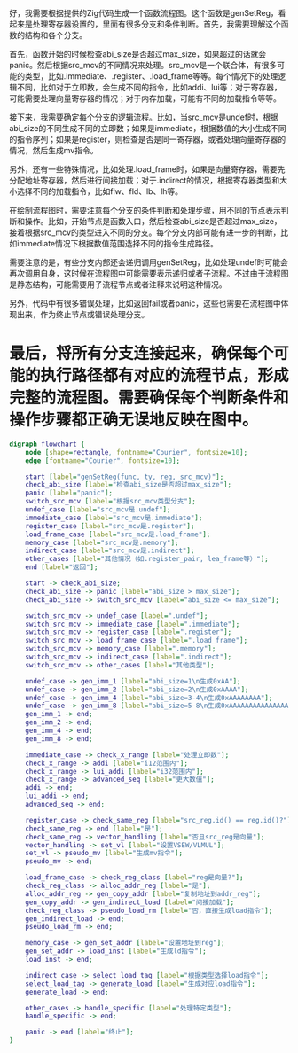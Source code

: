 好，我需要根据提供的Zig代码生成一个函数流程图。这个函数是genSetReg，看起来是处理寄存器设置的，里面有很多分支和条件判断。首先，我需要理解这个函数的结构和各个分支。

首先，函数开始的时候检查abi_size是否超过max_size，如果超过的话就会panic。然后根据src_mcv的不同情况来处理。src_mcv是一个联合体，有很多可能的类型，比如.immediate、.register、.load_frame等等。每个情况下的处理逻辑不同，比如对于立即数，会生成不同的指令，比如addi、lui等；对于寄存器，可能需要处理向量寄存器的情况；对于内存加载，可能有不同的加载指令等等。

接下来，我需要确定每个分支的逻辑流程。比如，当src_mcv是undef时，根据abi_size的不同生成不同的立即数；如果是immediate，根据数值的大小生成不同的指令序列；如果是register，则检查是否是同一寄存器，或者处理向量寄存器的情况，然后生成mv指令。

另外，还有一些特殊情况，比如处理.load_frame时，如果是向量寄存器，需要先分配地址寄存器，然后进行间接加载；对于.indirect的情况，根据寄存器类型和大小选择不同的加载指令，比如flw、fld、lb、lh等。

在绘制流程图时，需要注意每个分支的条件判断和处理步骤，用不同的节点表示判断和操作。比如，开始节点是函数入口，然后检查abi_size是否超过max_size，接着根据src_mcv的类型进入不同的分支。每个分支内部可能有进一步的判断，比如immediate情况下根据数值范围选择不同的指令生成路径。

需要注意的是，有些分支内部还会递归调用genSetReg，比如处理undef时可能会再次调用自身，这时候在流程图中可能需要表示递归或者子流程。不过由于流程图是静态结构，可能需要用子流程节点或者注释来说明这种情况。

另外，代码中有很多错误处理，比如返回fail或者panic，这些也需要在流程图中体现出来，作为终止节点或错误处理分支。

最后，将所有分支连接起来，确保每个可能的执行路径都有对应的流程节点，形成完整的流程图。需要确保每个判断条件和操作步骤都正确无误地反映在图中。
================================================
```dot
digraph flowchart {
    node [shape=rectangle, fontname="Courier", fontsize=10];
    edge [fontname="Courier", fontsize=10];

    start [label="genSetReg(func, ty, reg, src_mcv)"];
    check_abi_size [label="检查abi_size是否超过max_size"];
    panic [label="panic"];
    switch_src_mcv [label="根据src_mcv类型分支"];
    undef_case [label="src_mcv是.undef"];
    immediate_case [label="src_mcv是.immediate"];
    register_case [label="src_mcv是.register"];
    load_frame_case [label="src_mcv是.load_frame"];
    memory_case [label="src_mcv是.memory"];
    indirect_case [label="src_mcv是.indirect"];
    other_cases [label="其他情况（如.register_pair, lea_frame等）"];
    end [label="返回"];

    start -> check_abi_size;
    check_abi_size -> panic [label="abi_size > max_size"];
    check_abi_size -> switch_src_mcv [label="abi_size <= max_size"];

    switch_src_mcv -> undef_case [label=".undef"];
    switch_src_mcv -> immediate_case [label=".immediate"];
    switch_src_mcv -> register_case [label=".register"];
    switch_src_mcv -> load_frame_case [label=".load_frame"];
    switch_src_mcv -> memory_case [label=".memory"];
    switch_src_mcv -> indirect_case [label=".indirect"];
    switch_src_mcv -> other_cases [label="其他类型"];

    undef_case -> gen_imm_1 [label="abi_size=1\n生成0xAA"];
    undef_case -> gen_imm_2 [label="abi_size=2\n生成0xAAAA"];
    undef_case -> gen_imm_4 [label="abi_size=3-4\n生成0xAAAAAAAA"];
    undef_case -> gen_imm_8 [label="abi_size=5-8\n生成0xAAAAAAAAAAAAAAAA"];
    gen_imm_1 -> end;
    gen_imm_2 -> end;
    gen_imm_4 -> end;
    gen_imm_8 -> end;

    immediate_case -> check_x_range [label="处理立即数"];
    check_x_range -> addi [label="i12范围内"];
    check_x_range -> lui_addi [label="i32范围内"];
    check_x_range -> advanced_seq [label="更大数值"];
    addi -> end;
    lui_addi -> end;
    advanced_seq -> end;

    register_case -> check_same_reg [label="src_reg.id() == reg.id()?"];
    check_same_reg -> end [label="是"];
    check_same_reg -> vector_handling [label="否且src_reg是向量"];
    vector_handling -> set_vl [label="设置VSEW/VLMUL"];
    set_vl -> pseudo_mv [label="生成mv指令"];
    pseudo_mv -> end;

    load_frame_case -> check_reg_class [label="reg是向量?"];
    check_reg_class -> alloc_addr_reg [label="是"];
    alloc_addr_reg -> gen_copy_addr [label="复制地址到addr_reg"];
    gen_copy_addr -> gen_indirect_load [label="间接加载"];
    check_reg_class -> pseudo_load_rm [label="否，直接生成load指令"];
    gen_indirect_load -> end;
    pseudo_load_rm -> end;

    memory_case -> gen_set_addr [label="设置地址到reg"];
    gen_set_addr -> load_inst [label="生成ld指令"];
    load_inst -> end;

    indirect_case -> select_load_tag [label="根据类型选择load指令"];
    select_load_tag -> generate_load [label="生成对应load指令"];
    generate_load -> end;

    other_cases -> handle_specific [label="处理特定类型"];
    handle_specific -> end;

    panic -> end [label="终止"];
}
```